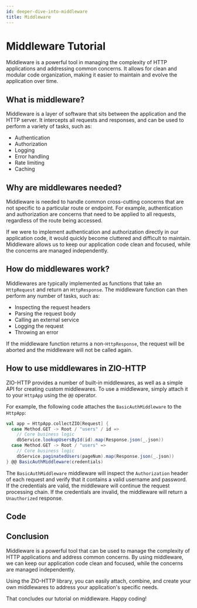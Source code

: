 ```yaml
---
id: deeper-dive-into-middleware
title: Middleware
---
```


# Middleware Tutorial

Middleware is a powerful tool in managing the complexity of HTTP applications and addressing common concerns. It allows for clean and modular code organization, making it easier to maintain and evolve the application over time.

## What is middleware?

Middleware is a layer of software that sits between the application and the HTTP server. It intercepts all requests and responses, and can be used to perform a variety of tasks, such as:

* Authentication
* Authorization
* Logging
* Error handling
* Rate limiting
* Caching

## Why are middlewares needed?

Middleware is needed to handle common cross-cutting concerns that are not specific to a particular route or endpoint. For example, authentication and authorization are concerns that need to be applied to all requests, regardless of the route being accessed.

If we were to implement authentication and authorization directly in our application code, it would quickly become cluttered and difficult to maintain. Middleware allows us to keep our application code clean and focused, while the concerns are managed independently.

## How do middlewares work?

Middlewares are typically implemented as functions that take an `HttpRequest` and return an `HttpResponse`. The middleware function can then perform any number of tasks, such as:

* Inspecting the request headers
* Parsing the request body
* Calling an external service
* Logging the request
* Throwing an error

If the middleware function returns a non-`HttpResponse`, the request will be aborted and the middleware will not be called again.

## How to use middlewares in ZIO-HTTP

ZIO-HTTP provides a number of built-in middlewares, as well as a simple API for creating custom middlewares. To use a middleware, simply attach it to your `HttpApp` using the `@@` operator.

For example, the following code attaches the `BasicAuthMiddleware` to the `HttpApp`:

```scala
val app = HttpApp.collectZIO[Request] {
  case Method.GET -> Root / "users" / id =>
    // Core business logic
    dbService.lookupUsersById(id).map(Response.json(_.json))
  case Method.GET -> Root / "users" =>
    // Core business logic
    dbService.paginatedUsers(pageNum).map(Response.json(_.json))
} @@ BasicAuthMiddleware(credentials)
```

The `BasicAuthMiddleware` middleware will inspect the `Authorization` header of each request and verify that it contains a valid username and password. If the credentials are valid, the middleware will continue the request processing chain. If the credentials are invalid, the middleware will return a `Unauthorized` response.

## Code

## Conclusion

Middleware is a powerful tool that can be used to manage the complexity of HTTP applications and address common concerns. By using middleware, we can keep our application code clean and focused, while the concerns are managed independently.

Using the ZIO-HTTP library, you can easily attach, combine, and create your own middlewares to address your application's specific needs.

That concludes our tutorial on middleware. Happy coding!
